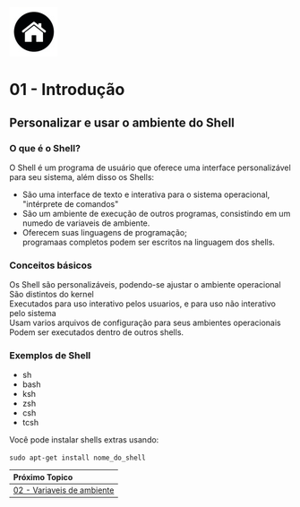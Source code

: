 [![N|Solid](Imagens/Home.jpeg "Ir para Home")](/README.md/)
# 01 - Introdução
## Personalizar e usar o ambiente do Shell

### O que é o Shell?

O Shell é um programa de usuário que oferece uma interface personalizável para seu sistema, além disso os Shells:
- São uma interface de texto e interativa para o sistema operacional, "intérprete de comandos"
- São um ambiente de execução de outros programas, consistindo em um numedo de variaveis de ambiente.
- Oferecem suas linguagens de programação;  
programaas completos podem ser escritos na linguagem dos shells.

### Conceitos básicos

Os Shell são personalizáveis, podendo-se ajustar o ambiente operacional  
São distintos do kernel  
Executados para uso interativo pelos usuarios, e para uso não interativo pelo sistema  
Usam varios arquivos de configuração para seus ambientes operacionais  
Podem ser executados dentro de outros shells.

### Exemplos de Shell

- sh  
- bash  
- ksh  
- zsh  
- csh  
- tcsh  


Você pode instalar shells extras usando:  

`sudo apt-get install nome_do_shell`


|Próximo Topico|
|:---|
|[02 - Variaveis de ambiente](Variaveis_de_ambiente.md)|
